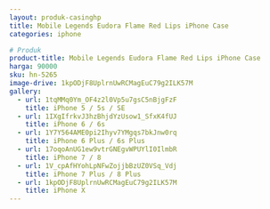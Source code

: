 ```yaml
---
layout: produk-casinghp
title: Mobile Legends Eudora Flame Red Lips iPhone Case
categories: iphone

# Produk
product-title: Mobile Legends Eudora Flame Red Lips iPhone Case
harga: 90000
sku: hn-5265
image-drive: 1kpODjF8UplrnUwRCMagEuC79g2ILK57M
gallery:
  - url: 1tqMMq0Ym_OF4z2l0Vp5u7gsC5nBjgFzF
    title: iPhone 5 / 5s / SE
  - url: 1IXgIfrkvJ3hzBhjdYzUsow1_SfxK4fUJ
    title: iPhone 6 / 6s
  - url: 1Y7Y564AME0pi2Ihyv7YMgqs7bkJnw0rq
    title: iPhone 6 Plus / 6s Plus
  - url: 17oqoAnUG1ew9vtrGNEgvWPUYlI0IlmbR
    title: iPhone 7 / 8
  - url: 1V_cpAfHYohLpNFwZojjbBzUZ0VSq_Vdj
    title: iPhone 7 Plus / 8 Plus
  - url: 1kpODjF8UplrnUwRCMagEuC79g2ILK57M
    title: iPhone X
---
```

